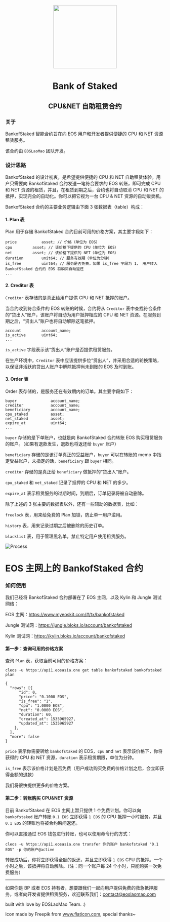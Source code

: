 <p align="center">
  <img width="200" height="200" src="./BankofStaked-logo.png">
</p>

<h1 align="center">
Bank of Staked
</h1>
<h2 align="center">
CPU&NET 自助租赁合约
</h2>


### 关于
BankofStaked 智能合约旨在向 EOS 用户和开发者提供便捷的 CPU 和 NET 资源租赁服务。

该合约由 `EOSLaoMao` 团队开发。

### 设计思路


BankofStaked 的设计初衷，是希望提供便捷的 CPU 和 NET 自助租赁体验。用户只需要向 BankofStaked 合约发送一笔符合要求的 EOS 转账，即可完成 CPU 和 NET 资源的租赁，并且，在租赁到期之后，合约也将自动取消 CPU 和 NET 的抵押，实现完全的自动化。你可以把它视为一台 CPU & NET 资源的自动贩卖机。

BankofStaked 合约的主要业务逻辑由下面 3 张数据表（table）构成：

#### 1. Plan 表

Plan 用于存储 BankofStaked 合约目前可用的价格方案，其主要字段如下：

```
price			asset; // 价格（单位为 EOS）
cpu			asset; // 该价格下提供的 CPU（单位为 EOS）
net			asset; // 该价格下提供的 NET（单位为 EOS）
duration		unit64; // 服务有效期（单位为分钟）
is_free			uint64; // 服务是否免费，如果 is_free 字段为 1， 用户转入 BankofStaked 合约的 EOS 将瞬间自动返还
...
```

#### 2. Creditor 表



`Creditor` 表存储的是真正给用户提供 CPU 和 NET 抵押的账户。

当合约收到符合条件的 EOS 转账的时候，合约将从 `Creditor` 表中查找符合条件的“贷出人”账户，该账户将自动为用户抵押相应的 CPU 和 NET 资源。在服务到期之后，“贷出人”账户也将自动解除这笔抵押。

```
account			account_name;
is_active		uint64;
...
```

`is_active` 字段表示该“贷出人”账户是否提供租赁服务。

在生产环境中，`Creditor` 表中应该提供多位“贷出人”，并采用合适的轮换策略，以保证非活跃的贷出人账户中解除抵押尚未到账的 EOS 及时到账。

#### 3. Order 表

Order 表存储的，是服务还在有效期内的订单。其主要字段如下：

```
buyer				account_name;
creditor			account_name;
beneficiary			account_name;
cpu_staked			asset;
net_staked			asset;
expire_at			uint64;
...
```

`buyer` 存储的是下单账户，也就是向 BankofStaked 合约转账 EOS 购买租赁服务的账户。（如果有退款发生，退款也将返还给 `buyer` 账户）

`beneficiary` 存储的是该订单真正的受益账户，`buyer` 可以在转账的 memo 中指定受益账户，未指定的话，`beneficiary` 跟 `buyer` 相同。

`creditor` 存储的是真正给 `beneficiary` 做抵押的“贷出人”账户。

`cpu_staked` 和 `net_staked` 记录了抵押的 CPU 和 NET 的多少。

`expire_at` 表示租赁服务的过期时间，到期后，订单记录将被自动删除。


除了上述的 3 张主要的数据表以外，还有一些辅助的数据表，比如：

`freelock` 表，用来给免费的 Plan 加锁，防止单一用户滥用。

`history` 表，用来记录过期之后被删除的历史订单。

`blacklist` 表，用于管理黑名单，禁止特定用户使用租赁服务。

![Process](./Order-Process-of-BankofStaked.svg)


# EOS 主网上的 BankofStaked 合约

### 如何使用

我们已经将 BankofStaked 合约部署在了 EOS 主网，以及 Kylin 和 Jungle 测试网络：

EOS 主网：https://www.myeoskit.com/#/tx/bankofstaked

Jungle 测试网：https://jungle.bloks.io/account/bankofstaked

Kylin 测试网：https://kylin.bloks.io/account/bankofstaked



#### 第一步：查询可用的价格方案

查询 `Plan` 表，获取当前可用的价格方案：


```
cleos -u https://api1.eosasia.one get table bankofstaked bankofstaked plan

{
  "rows": [{
      "id": 0,
      "price": "0.1000 EOS",
      "is_free": "1",
      "cpu": "1.0000 EOS",
      "net": "0.0000 EOS",
      "duration": 60,
      "created_at": 1535965927,
      "updated_at": 1535965927
    },
  ],
  "more": false
}
```

`price` 表示你需要转给 `bankofstaked` 的 EOS，`cpu` and `net` 表示该价格下，你将获得的 CPU 和 NET 资源，`duration` 表示租赁期限，单位为分钟。

`is_free` 表示该价格计划是否免费（用户成功购买免费的价格计划之后，会立即获得全额的退款）

我们将很快提供更多的价格方案。

#### 第二步：转账购买 CPU&NET 资源


目前 BankofStaked 在 EOS 主网上暂只提供 1 个免费计划。你可以向 `bankofstaked` 账户转账 `0.1 EOS` 立即获得 `1 EOS` 的 CPU 抵押一小时服务。并且 `0.1 EOS` 的转账也将被合约瞬间返还。

你可以直接通过 EOS 钱包进行转账，也可以使用命令行的方式：

```
cleos -u https://api1.eosasia.one transfer 你的账户 bankofstaked "0.1 EOS" -p 你的账户@active
```


转账成功后，你将立即获得全额的返还，并且立即获得 `1 EOS` CPU 的抵押。一个小时之后，该抵押将自动解除。（注：同一个账户每 24 个小时，只能购买一次免费服务）



---

如果你是 BP 或者 EOS 持有者，想要跟我们一起向用户提供免费的救急抵押服务，或者向开发者提供租赁服务，欢迎联系我们：contact@eoslaomao.com


built with love by EOSLaoMao Team. :)

Icon made by Freepik from www.flaticon.com, special thanks~
